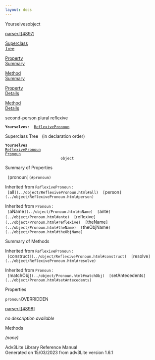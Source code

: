 ```yaml
---
layout: docs
---
```

<span class="title">Yourselves</span><span class="type">object</span>

[parser.t](../file/parser.t.html)\[[4897](../source/parser.t.html#4897)\]

[Superclass  
Tree](#_SuperClassTree_)

[Property  
Summary](#_PropSummary_)

[Method  
Summary](#_MethodSummary_)

[Property  
Details](#_Properties_)

[Method  
Details](#_Methods_)



second-person plural reflexive

**`Yourselves`**` :   `[`ReflexivePronoun`](../object/ReflexivePronoun.html)



<span id="_SuperClassTree_"></span>



<span class="hdln">Superclass Tree</span>   (in declaration order)



**`Yourselves`**  
[`ReflexivePronoun`](../object/ReflexivePronoun.html)  
[`Pronoun`](../object/Pronoun.html)  
`                         object`  
<span id="_PropSummary_"></span>



<span class="hdln">Summary of Properties</span>  



` [`pronoun`](#pronoun)  `

Inherited from `ReflexivePronoun` :  
` [`all`](../object/ReflexivePronoun.html#all)  [`person`](../object/ReflexivePronoun.html#person)  `

Inherited from `Pronoun` :  
` [`aName`](../object/Pronoun.html#aName)  [`ante`](../object/Pronoun.html#ante)  [`reflexive`](../object/Pronoun.html#reflexive)  [`theName`](../object/Pronoun.html#theName)  [`theObjName`](../object/Pronoun.html#theObjName)  `

<span id="_MethodSummary_"></span>



<span class="hdln">Summary of Methods</span>  





Inherited from `ReflexivePronoun` :  
` [`construct`](../object/ReflexivePronoun.html#construct)  [`resolve`](../object/ReflexivePronoun.html#resolve)  `

Inherited from `Pronoun` :  
` [`matchObj`](../object/Pronoun.html#matchObj)  [`setAntecedents`](../object/Pronoun.html#setAntecedents)  `

<span id="_Properties_"></span>



<span class="hdln">Properties</span>  



<span id="pronoun"></span>

`pronoun`<span class="rem">OVERRIDDEN</span>

[parser.t](../file/parser.t.html)\[[4898](../source/parser.t.html#4898)\]



*no description available*



<span id="_Methods_"></span>



<span class="hdln">Methods</span>  



*(none)*



Adv3Lite Library Reference Manual  
Generated on 15/03/2023 from adv3Lite version 1.6.1


